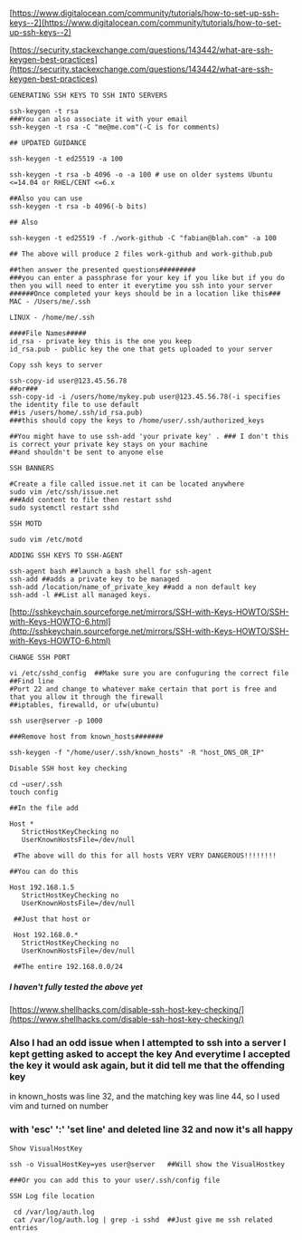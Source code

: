 [https://www.digitalocean.com/community/tutorials/how-to-set-up-ssh-keys--2](https://www.digitalocean.com/community/tutorials/how-to-set-up-ssh-keys--2)

[https://security.stackexchange.com/questions/143442/what-are-ssh-keygen-best-practices](https://security.stackexchange.com/questions/143442/what-are-ssh-keygen-best-practices)

```GENERATING SSH KEYS TO SSH INTO SERVERS```

````
ssh-keygen -t rsa
###You can also associate it with your email
ssh-keygen -t rsa -C "me@me.com"(-C is for comments)

## UPDATED GUIDANCE

ssh-keygen -t ed25519 -a 100

ssh-keygen -t rsa -b 4096 -o -a 100 # use on older systems Ubuntu <=14.04 or RHEL/CENT <=6.x

##Also you can use
ssh-keygen -t rsa -b 4096(-b bits)

## Also

ssh-keygen -t ed25519 -f ./work-github -C "fabian@blah.com" -a 100

## The above will produce 2 files work-github and work-github.pub

##then answer the presented questions#########
###you can enter a passphrase for your key if you like but if you do then you will need to enter it everytime you ssh into your server
######Once completed your keys should be in a location like this###
MAC - /Users/me/.ssh

LINUX - /home/me/.ssh

####File Names#####
id_rsa - private key this is the one you keep
id_rsa.pub - public key the one that gets uploaded to your server
````

```Copy ssh keys to server```

````
ssh-copy-id user@123.45.56.78
##or###
ssh-copy-id -i /users/home/mykey.pub user@123.45.56.78(-i specifies the identity file to use default 
##is /users/home/.ssh/id_rsa.pub)
###this should copy the keys to /home/user/.ssh/authorized_keys

##You might have to use ssh-add 'your private key' . ### I don't this is correct your private key stays on your machine
##and shouldn't be sent to anyone else
````


```SSH BANNERS```
````
#Create a file called issue.net it can be located anywhere
sudo vim /etc/ssh/issue.net
###Add content to file then restart sshd
sudo systemctl restart sshd
````


```SSH MOTD```
````
sudo vim /etc/motd
````

```ADDING SSH KEYS TO SSH-AGENT```

````
ssh-agent bash ##launch a bash shell for ssh-agent
ssh-add ##adds a private key to be managed
ssh-add /location/name_of_private_key ##add a non default key
ssh-add -l ##List all managed keys.
````

[http://sshkeychain.sourceforge.net/mirrors/SSH-with-Keys-HOWTO/SSH-with-Keys-HOWTO-6.html](http://sshkeychain.sourceforge.net/mirrors/SSH-with-Keys-HOWTO/SSH-with-Keys-HOWTO-6.html)

```CHANGE SSH PORT```

````
vi /etc/sshd_config  ##Make sure you are confuguring the correct file
##Find line 
#Port 22 and change to whatever make certain that port is free and that you allow it through the firewall
##iptables, firewalld, or ufw(ubuntu)

ssh user@server -p 1000

###Remove host from known_hosts#######

ssh-keygen -f "/home/user/.ssh/known_hosts" -R "host_DNS_OR_IP"
````

```Disable SSH host key checking```

````
cd ~user/.ssh
touch config

##In the file add

Host *
   StrictHostKeyChecking no
   UserKnownHostsFile=/dev/null
   
 #The above will do this for all hosts VERY VERY DANGEROUS!!!!!!!!
 
##You can do this

Host 192.168.1.5
   StrictHostKeyChecking no
   UserKnownHostsFile=/dev/null
   
 ##Just that host or
 
 Host 192.168.0.*
   StrictHostKeyChecking no
   UserKnownHostsFile=/dev/null
   
 ##The entire 192.168.0.0/24
````

 
 ##### I haven't fully tested the above yet

 
 [https://www.shellhacks.com/disable-ssh-host-key-checking/](https://www.shellhacks.com/disable-ssh-host-key-checking/)
 
 
 ### Also I had an odd issue when I attempted to ssh into a server I kept getting asked to accept the key And everytime I accepted the key it would ask again, but it did tell me that the offending key
 in known_hosts was line 32, and the matching key was line 44, so I used vim and turned on number
 ### with 'esc' ':' 'set line' and deleted line 32 and now it's all happy
 
 
 ```Show VisualHostKey```

 ````
 ssh -o VisualHostKey=yes user@server   ##Will show the VisualHostkey
 
 ###Or you can add this to your user/.ssh/config file
 ````
 
 ```SSH Log file location```

````
 cd /var/log/auth.log
 cat /var/log/auth.log | grep -i sshd  ##Just give me ssh related entries
````
